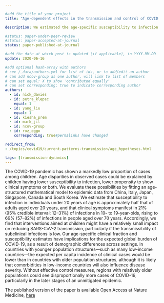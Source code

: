 ```yaml
---

#add the title of your project
title: "Age-dependent effects in the transmission and control of COVID-19 epidemics"

description: We estimated the age-specific susceptibility to infection and probability of showing clinical symptoms.

#status: paper-under-peer-review
#status: paper-accepted-at-journal
status: paper-published-at-journal

#add the date at which post is updated (if applicable), in YYYY-MM-DD
update: 2020-06-16

#add optional hash-array with authors
# see /_data/authors.yml for list of ids, or to add/edit an author
# can add ncov-group as one author, will link to list of members
# can set equal: X to show 'contributed equally'
# can set corresponding: true to indicate corresponding author
authors:
  - id: nick_davies
  - id: petra_klepac
    equal: 1
  - id: yang_liu
    equal: 1
  - id: kiesha_prem
  - id: mark_jit
  - id: ncov-group
  - id: roz_eggo
    corresponding: true#permalinks have changed

redirect_from:
- /topics/covid19/current-patterns-transmission/age_hypotheses.html

tags: [transmission-dynamics]
---
```


The COVID-19 pandemic has shown a markedly low proportion of cases among children. Age disparities in observed cases could be explained by children having lower susceptibility to infection, lower propensity to show clinical symptoms or both. We evaluate these possibilities by fitting an age-structured mathematical model to epidemic data from China, Italy, Japan, Singapore, Canada and South Korea. We estimate that susceptibility to infection in individuals under 20 years of age is approximately half that of adults aged over 20 years, and that clinical symptoms manifest in 21% (95% credible interval: 12–31%) of infections in 10- to 19-year-olds, rising to 69% (57–82%) of infections in people aged over 70 years. Accordingly, we find that interventions aimed at children might have a relatively small impact on reducing SARS-CoV-2 transmission, particularly if the transmissibility of subclinical infections is low. Our age-specific clinical fraction and susceptibility estimates have implications for the expected global burden of COVID-19, as a result of demographic differences across settings. In countries with younger population structures—such as many low-income countries—the expected per capita incidence of clinical cases would be lower than in countries with older population structures, although it is likely that comorbidities in low-income countries will also influence disease severity. Without effective control measures, regions with relatively older populations could see disproportionally more cases of COVID-19, particularly in the later stages of an unmitigated epidemic.

The published version of the paper is available Open Access at Nature Medicine, [here](https://www.nature.com/articles/s41591-020-0962-9) 


